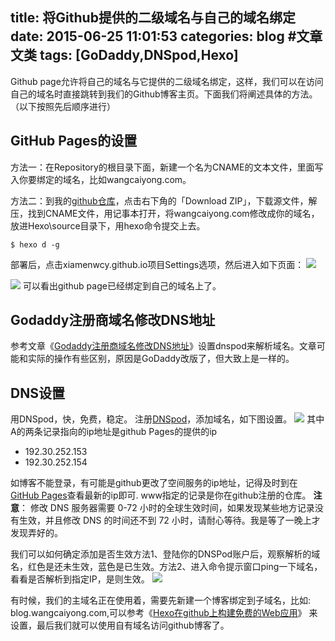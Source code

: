 title: 将Github提供的二级域名与自己的域名绑定
date: 2015-06-25 11:01:53
categories: blog #文章文类
tags: [GoDaddy,DNSpod,Hexo]
---
Github page允许将自己的域名与它提供的二级域名绑定，这样，我们可以在访问自己的域名时直接跳转到我们的Github博客主页。下面我们将阐述具体的方法。（以下按照先后顺序进行）
<!--more-->

## GitHub Pages的设置
方法一：在Repository的根目录下面，新建一个名为CNAME的文本文件，里面写入你要绑定的域名，比如wangcaiyong.com。

方法二：到我的[github仓库][1]，点击右下角的「Download ZIP」，下载源文件，解压，找到CNAME文件，用记事本打开，将wangcaiyong.com修改成你的域名，放进Hexo\source目录下，用hexo命令提交上去。

    $ hexo d -g
部署后，点击xiamenwcy.github.io项目Settings选项，然后进入如下页面：
![][2]

![][3]
可以看出github page已经绑定到自己的域名上了。
## Godaddy注册商域名修改DNS地址
参考文章《[Godaddy注册商域名修改DNS地址][4]》设置dnspod来解析域名。文章可能和实际的操作有些区别，原因是GoDaddy改版了，但大致上是一样的。

## DNS设置
用DNSpod，快，免费，稳定。
注册[DNSpod][5]，添加域名，如下图设置。
![][6]
其中A的两条记录指向的ip地址是github Pages的提供的ip

 - 192.30.252.153
 - 192.30.252.154

如博客不能登录，有可能是github更改了空间服务的ip地址，记得及时到在[GitHub Pages][7]查看最新的ip即可.
www指定的记录是你在github注册的仓库。
**注意**：
修改 DNS 服务器需要 0-72 小时的全球生效时间，如果发现某些地方记录没有生效，并且修改 DNS 的时间还不到 72 小时，请耐心等待。我是等了一晚上才发现弄好的。

 我们可以如何确定添加是否生效方法1、登陆你的DNSPod账户后，观察解析的域名，红色是还未生效，蓝色是已生效。方法2、进入命令提示窗口ping一下域名，看看是否解析到指定IP，是则生效。
![][8]

有时候，我们的主域名正在使用着，需要先新建一个博客绑定到子域名，比如: blog.wangcaiyong.com,可以参考《[Hexo在github上构建免费的Web应用][9]》
来设置，最后我们就可以使用自有域名访问github博客了。


  [1]: https://github.com/xiamenwcy/xiamenwcy.github.io
  [2]: https://dn-xiamenwcy.qbox.me/dns/gitpage1.jpg
  [3]: https://dn-xiamenwcy.qbox.me/dns/gitpage2.jpg
  [4]: https://support.dnspod.cn/Kb/showarticle/tsid/42/
  [5]: https://www.dnspod.cn/
  [6]: https://dn-xiamenwcy.qbox.me/dns/dns1.jpg
  [7]: https://help.github.com/articles/setting-up-a-custom-domain-with-github-pages/
  [8]: https://dn-xiamenwcy.qbox.me/dns/ping.jpg
  [9]: http://blog.fens.me/hexo-blog-github/